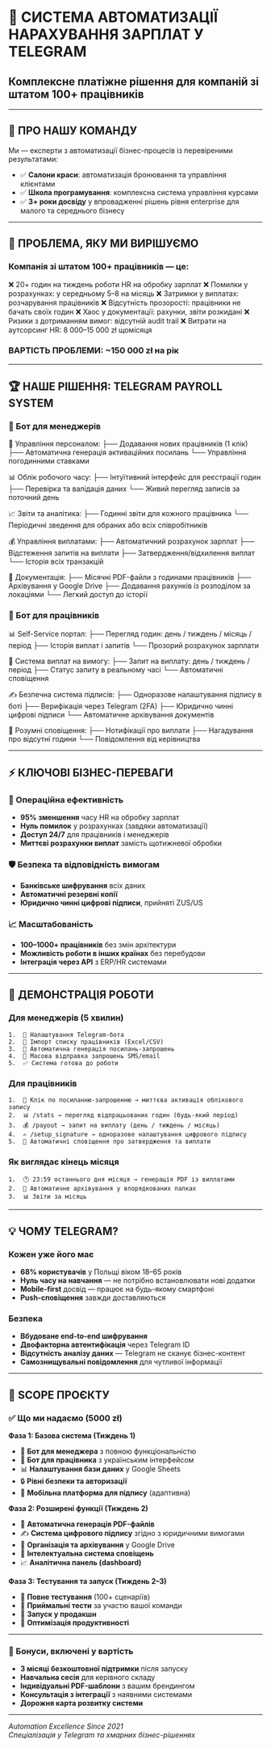 # 🚀 СИСТЕМА АВТОМАТИЗАЦІЇ НАРАХУВАННЯ ЗАРПЛАТ У TELEGRAM
## Комплексне платіжне рішення для компаній зі штатом 100+ працівників

---

## 👋 **ПРО НАШУ КОМАНДУ**

Ми — експерти з автоматизації бізнес-процесів із перевіреними результатами:
- ✅ **Салони краси**: автоматизація бронювання та управління клієнтами
- ✅ **Школа програмування**: комплексна система управління курсами
- ✅ **3+ роки досвіду** у впровадженні рішень рівня enterprise для малого та середнього бізнесу

---

## 🎯 **ПРОБЛЕМА, ЯКУ МИ ВИРІШУЄМО**

### Компанія зі штатом 100+ працівників — це:

❌ 20+ годин на тиждень роботи HR на обробку зарплат
❌ Помилки у розрахунках: у середньому 5–8 на місяць
❌ Затримки у виплатах: розчарування працівників
❌ Відсутність прозорості: працівники не бачать своїх годин
❌ Хаос у документації: рахунки, звіти розкидані
❌ Ризики з дотриманням вимог: відсутній audit trail
❌ Витрати на аутсорсинг HR: 8 000–15 000 zł щомісяця

### **ВАРТІСТЬ ПРОБЛЕМИ**: ~150 000 zł на рік

---

## 🏆 **НАШЕ РІШЕННЯ: TELEGRAM PAYROLL SYSTEM**

### **📱 Бот для менеджерів**

🔧 Управління персоналом:
├── Додавання нових працівників (1 клік)
├── Автоматична генерація активаційних посилань
└── Управління погодинними ставками

📊 Облік робочого часу:
├── Інтуїтивний інтерфейс для реєстрації годин
├── Перевірка та валідація даних
└── Живий перегляд записів за поточний день

📈 Звіти та аналітика:
├── Годинні звіти для кожного працівника
└── Періодичні зведення для обраних або всіх співробітників

💰 Управління виплатами:
├── Автоматичний розрахунок зарплат
├── Відстеження запитів на виплати
├── Затвердження/відхилення виплат
└── Історія всіх транзакцій

📄 Документація:
├── Місячні PDF-файли з годинами працівників
├── Архівування у Google Drive
├── Додавання рахунків із розподілом за локаціями
└── Легкий доступ до історії

### **👥 Бот для працівників**

📊 Self-Service портал:
├── Перегляд годин: день / тиждень / місяць / період
├── Історія виплат і запитів
└── Прозорий розрахунок зарплати

💸 Система виплат на вимогу:
├── Запит на виплату: день / тиждень / період
├── Статус запиту в реальному часі
└── Автоматичні сповіщення

✍️ Безпечна система підписів:
├── Одноразове налаштування підпису в боті
├── Верифікація через Telegram (2FA)
├── Юридично чинні цифрові підписи
└── Автоматичне архівування документів

🔔 Розумні сповіщення:
├── Нотифікації про виплати
├── Нагадування про відсутні години
└── Повідомлення від керівництва

---

## ⚡ **КЛЮЧОВІ БІЗНЕС-ПЕРЕВАГИ**

### **🚀 Операційна ефективність**
- **95% зменшення** часу HR на обробку зарплат
- **Нуль помилок** у розрахунках (завдяки автоматизації)
- **Доступ 24/7** для працівників і менеджерів
- **Миттєві розрахунки виплат** замість щотижневої обробки

### **🛡️ Безпека та відповідність вимогам**
- **Банківське шифрування** всіх даних
- **Автоматичні резервні копії**
- **Юридично чинні цифрові підписи**, прийняті ZUS/US

### **📈 Масштабованість**
- **100–1000+ працівників** без змін архітектури
- **Можливість роботи в інших країнах** без перебудови
- **Інтеграція через API** з ERP/HR системами

---

## 🎨 **ДЕМОНСТРАЦІЯ РОБОТИ**

### **Для менеджерів (5 хвилин)**

	1.	📱 Налаштування Telegram-бота
	2.	👥 Імпорт списку працівників (Excel/CSV)
	3.	🔗 Автоматична генерація посилань-запрошень
	4.	📧 Масова відправка запрошень SMS/email
	5.	✅ Система готова до роботи

### **Для працівників**

	1.	📱 Клік по посиланню-запрошенню → миттєва активація облікового запису
	2.	📊 /stats → перегляд відпрацьованих годин (будь-який період)
	3.	💰 /payout → запит на виплату (день / тиждень / місяць)
	4.	✍️ /setup_signature → одноразове налаштування цифрового підпису
	5.	🔔 Автоматичні сповіщення про затвердження та виплати

### **Як виглядає кінець місяця**

	1.	🕐 23:59 останнього дня місяця → генерація PDF із виплатами
	2.	📁 Автоматичне архівування у впорядкованих папках
	3.	📊 Звіти за місяць

---

## 💡 **ЧОМУ TELEGRAM?**

### **Кожен уже його має**
- **68% користувачів** у Польщі віком 18–65 років
- **Нуль часу на навчання** — не потрібно встановлювати нові додатки
- **Mobile-first** досвід — працює на будь-якому смартфоні
- **Push-сповіщення** завжди доставляються

### **Безпека**
- **Вбудоване end-to-end шифрування**
- **Двофакторна автентифікація** через Telegram ID
- **Відсутність аналізу даних** — Telegram не сканує бізнес-контент
- **Самознищувальні повідомлення** для чутливої інформації

---

## 🏁 **SCOPE ПРОЄКТУ**

### **✅ Що ми надаємо (5000 zł)**

**Фаза 1: Базова система (Тиждень 1)**
- 🤖 **Бот для менеджера** з повною функціональністю
- 👥 **Бот для працівника** з українським інтерфейсом
- 📊 **Налаштування бази даних** у Google Sheets
- 🔒 **Рівні безпеки та авторизації**
- 📱 **Мобільна платформа для підпису** (адаптивна)

**Фаза 2: Розширені функції (Тиждень 2)**
- 📄 **Автоматична генерація PDF-файлів**
- ✍️ **Система цифрового підпису** згідно з юридичними вимогами
- 📁 **Організація та архівування** у Google Drive
- 🔔 **Інтелектуальна система сповіщень**
- 📈 **Аналітична панель (dashboard)**

**Фаза 3: Тестування та запуск (Тиждень 2–3)**
- 🧪 **Повне тестування** (100+ сценаріїв)
- 👥 **Приймальні тести** за участю вашої команди
- 🚀 **Запуск у продакшн**
- 🎯 **Оптимізація продуктивності**

---

### **🎁 Бонуси, включені у вартість**
- **3 місяці безкоштовної підтримки** після запуску
- **Навчальна сесія** для керівного складу
- **Індивідуальні PDF-шаблони** з вашим брендингом
- **Консультація з інтеграції** з наявними системами
- **Дорожня карта розвитку системи**

---

*Automation Excellence Since 2021*  
*Спеціалізація у Telegram та хмарних бізнес-рішеннях*
